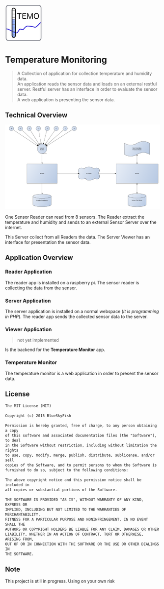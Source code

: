 ![Temperature Monitoring](logo.png)

# Temperature Monitoring

> A Collection of application for collection temperature and humidity data.  
> An application reads the sensor data and loads on an external restful server. Restful server has an interface in order to evaluate the sensor data.  
> A web application is presenting the sensor data.


## Technical Overview

![Overview](overview.png)

One Sensor Reader can read from 8 sensors. The Reader extract the temperature and humidity and sends to an external Sensor Server over the internet.

This Server collect from all Readers the data. The Server Viewer has an interface for presentation the sensor data.

## Application Overview

### Reader Application

The reader app is installed on a raspberry pi. The sensor reader is collecting the data from the sensor.

### Server Application

The server application is installed on a normal webspace (*It is programming in PHP*). The reader app sends the collected sensor data to the server.

### Viewer Application

> not yet implemented

Is the backend for the **Temperature Monitor** app.

### Temperature Monitor

The temperature monitor is a web application in order to present the sensor data.


## License

```
The MIT License (MIT)

Copyright (c) 2015 BlueSkyFish

Permission is hereby granted, free of charge, to any person obtaining a copy
of this software and associated documentation files (the "Software"), to deal
in the Software without restriction, including without limitation the rights
to use, copy, modify, merge, publish, distribute, sublicense, and/or sell
copies of the Software, and to permit persons to whom the Software is
furnished to do so, subject to the following conditions:

The above copyright notice and this permission notice shall be included in
all copies or substantial portions of the Software.

THE SOFTWARE IS PROVIDED "AS IS", WITHOUT WARRANTY OF ANY KIND, EXPRESS OR
IMPLIED, INCLUDING BUT NOT LIMITED TO THE WARRANTIES OF MERCHANTABILITY,
FITNESS FOR A PARTICULAR PURPOSE AND NONINFRINGEMENT. IN NO EVENT SHALL THE
AUTHORS OR COPYRIGHT HOLDERS BE LIABLE FOR ANY CLAIM, DAMAGES OR OTHER
LIABILITY, WHETHER IN AN ACTION OF CONTRACT, TORT OR OTHERWISE, ARISING FROM,
OUT OF OR IN CONNECTION WITH THE SOFTWARE OR THE USE OR OTHER DEALINGS IN
THE SOFTWARE.
```

## Note

This project is still in progress. Using on your own risk
